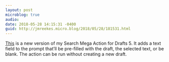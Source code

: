 ```yaml
---
layout: post
microblog: true
audio: 
date: 2018-05-28 14:15:31 -0400
guid: http://jmreekes.micro.blog/2018/05/28/181531.html
---
```

[This](https://actions.getdrafts.com/a/1Jl) is a new version of my Search Mega Action for Drafts 5. It adds a text field to the prompt that’ll be pre-filled with the draft, the selected text, or be blank. The action can be run without creating a new draft.
